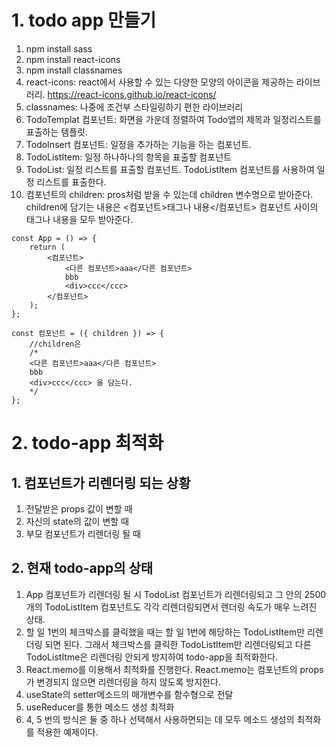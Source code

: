 # 1. todo app 만들기
1. npm install sass
2. npm install react-icons
3. npm install classnames
4. react-icons: react에서 사용할 수 있는 다양한 모양의 아이콘을 제공하는 라이브러리. https://react-icons.github.io/react-icons/
5. classnames: 나중에 조건부 스타일링하기 편한 라이브러리
6. TodoTemplat 컴포넌트: 화면을 가운데 정렬하여 Todo앱의 제목과 일정리스트를 표출하는 템플릿.
7. TodoInsert 컴포넌트: 일정을 추가하는 기능을 하는 컴포넌트.
8. TodoListItem: 일정 하나하나의 항목을 표출할 컴포넌트
9. TodoList: 일정 리스트를 표출할 컴포넌트. TodoListItem 컴포넌트를 사용하여 일정 리스트를 표출한다.
10. 컴포넌트의 children: pros처럼 받을 수 있는데 children 변수명으로 받아준다. children에 담기는 내용은 <컴포넌트>태그나 내용</컴포넌트> 컴포넌트 사이의 태그나 내용을 모두 받아준다.
```
const App = () => {
    return (
        <컴포넌트>
            <다른 컴포넌트>aaa</다른 컴포넌트>
            bbb
            <div>ccc</ccc>
        </컴포넌트>
    );
};

const 컴포넌트 = ({ children }) => {
    //children은 
    /*
    <다른 컴포넌트>aaa</다른 컴포넌트>
    bbb
    <div>ccc</ccc> 을 담는다.
    */
};
```

# 2. todo-app 최적화
## 1. 컴포넌트가 리렌더링 되는 상황
1. 전달받은 props 값이 변할 때
2. 자신의 state의 값이 변할 때
3. 부모 컴포넌트가 리렌더링 될 때
## 2. 현재 todo-app의 상태
1. App 컴포넌트가 리렌더링 될 시 TodoList 컴포넌트가 리렌더링되고 그 안의 2500개의 TodoListItem 컴포넌트도 각각 리렌더링되면서 렌더링 속도가 매우 느려진 상태.
2. 할 일 1번의 체크박스를 클릭했을 때는 할 일 1번에 해당하는 TodoListItem만 리렌더링 되면 된다. 그래서 체크박스를 클릭한 TodoListItem만 리렌더링되고 다른 TodoListItme은 리렌더링 안되게 방지하여 todo-app을 최적화한다.
3. React.memo를 이용해서 최적화를 진행한다. React.memo는 컴포넌트의 props가 변경되지 않으면 리렌더링을 하지 않도록 방지한다.
4. useState의 setter메소드의 매개변수를 함수형으로 전달
5. useReducer를 통한 메소드 생성 최적화
6. 4, 5 번의 방식은 둘 중 하나 선택해서 사용하면되는 데 모두 메소드 생성의 최적화를 적용한 예제이다.